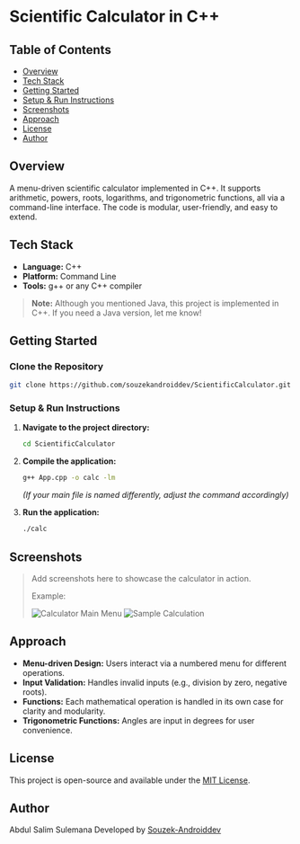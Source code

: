 # Scientific Calculator in C++

## Table of Contents
- [Overview](#overview)
- [Tech Stack](#tech-stack)
- [Getting Started](#getting-started)
- [Setup & Run Instructions](#setup--run-instructions)
- [Screenshots](#screenshots)
- [Approach](#approach)
- [License](#license)
- [Author](#author)

## Overview
A menu-driven scientific calculator implemented in C++. It supports arithmetic, powers, roots, logarithms, and trigonometric functions, all via a command-line interface. The code is modular, user-friendly, and easy to extend.

## Tech Stack
- **Language:** C++
- **Platform:** Command Line
- **Tools:** g++ or any C++ compiler

> **Note:** Although you mentioned Java, this project is implemented in C++. If you need a Java version, let me know!

## Getting Started

### Clone the Repository
```sh
git clone https://github.com/souzekandroiddev/ScientificCalculator.git
```

### Setup & Run Instructions

1. **Navigate to the project directory:**
   ```sh
   cd ScientificCalculator
   ```

2. **Compile the application:**
   ```sh
   g++ App.cpp -o calc -lm
   ```
   *(If your main file is named differently, adjust the command accordingly)*

3. **Run the application:**
   ```sh
   ./calc
   ```

## Screenshots

> Add screenshots here to showcase the calculator in action.
>
> Example:
>
> ![Calculator Main Menu](screenshots/main_menu.png)
> ![Sample Calculation](screenshots/sample_calculation.png)

## Approach

- **Menu-driven Design:** Users interact via a numbered menu for different operations.
- **Input Validation:** Handles invalid inputs (e.g., division by zero, negative roots).
- **Functions:** Each mathematical operation is handled in its own case for clarity and modularity.
- **Trigonometric Functions:** Angles are input in degrees for user convenience.

## License

This project is open-source and available under the [MIT License](LICENSE).

## Author
Abdul Salim Sulemana
Developed by [Souzek-Androiddev](https://github.com/Souzek-Androiddev)
